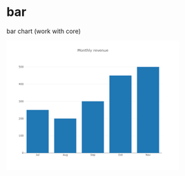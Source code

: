 # bar
bar chart
(work with core)

[<img src="https://raw.githubusercontent.com/calcuis/bar/master/bar_demo.png" width="400" height="300">](https://github.com/calcuis/bar/blob/main/bar_demo.png)
